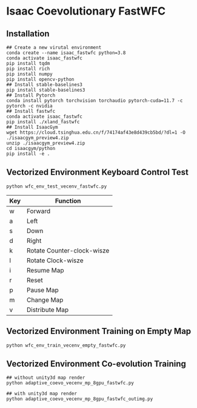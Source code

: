 # Isaac Coevolutionary FastWFC

## Installation
```
## Create a new virutal environment
conda create --name isaac_fastwfc python=3.8
conda activate isaac_fastwfc
pip install tqdm
pip install rich
pip install numpy
pip install opencv-python
## Install stable-baselines3
pip install stable-baselines3
## Install Pytorch
conda install pytorch torchvision torchaudio pytorch-cuda=11.7 -c pytorch -c nvidia
## Install fastwfc
conda activate isaac_fastwfc
pip install ./xland_fastwfc
## Install IsaacGym
wget https://cloud.tsinghua.edu.cn/f/74174af43e8d439cb5bd/?dl=1 -O ./isaacgym_preview4.zip
unzip ./isaacgym_preview4.zip
cd isaacgym/python
pip install -e .
```

## Vectorized Environment Keyboard Control Test
```
python wfc_env_test_vecenv_fastwfc.py
```

| Key  | Function                   |
| ---- | -------------------------- |
| w    | Forward                    |
| a    | Left                       |
| s    | Down                       |
| d    | Right                      |
| k    | Rotate Counter-clock-wisze |
| l    | Rotate Clock-wisze         |
| i    | Resume Map                 |
| r    | Reset                      |
| p    | Pause Map                  |
| m    | Change Map                 |
| v    | Distribute Map             |

## Vectorized Environment Training on Empty Map
```
python wfc_env_train_vecenv_empty_fastwfc.py
```


## Vectorized Environment Co-evolution Training 
```
## without unity3d map render
python adaptive_coevo_vecenv_mp_8gpu_fastwfc.py

## with unity3d map render
python adaptive_coevo_vecenv_mp_8gpu_fastwfc_outimg.py
```

